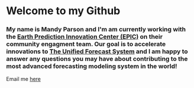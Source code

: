 # Welcome to my Github

### My name is Mandy Parson and I'm am currently working with the [Earth Prediction Innovation Center (EPIC)](https://epic.noaa.gov/) on their community engagment team. Our goal is to accelerate innovations to [The Unified Forecast System](https://github.com/ufs-community) and I am happy to answer any questions you may have about contributing to the most advanced forecasting modeling system in the world!

Email me [here](mailto:amanda.parson@noaa.gov)

